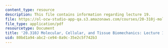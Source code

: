 ```yaml
---
content_type: resource
description: This file contains information regarding lecture 19.
file: https://ol-ocw-studio-app-qa.s3.amazonaws.com/courses/20-310j-molecular-cellular-and-tissue-biomechanics-spring-2015/80bd1a94abc2ce948a9c35e2c5f742b3_MIT20_310JS15_Lecture19.pdf
file_type: application/pdf
resourcetype: Document
title: '20.310J Molecular, Cellular, and Tissue Biomechanics: Lecture 19'
uid: 80bd1a94-abc2-ce94-8a9c-35e2c5f742b3
---
```

